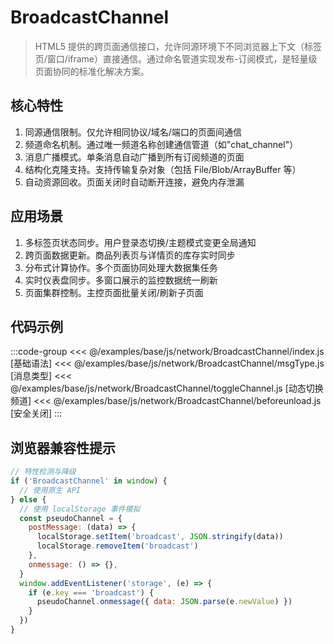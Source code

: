 # BroadcastChannel

> HTML5 提供的跨页面通信接口，允许同源环境下不同浏览器上下文（标签页/窗口/iframe）直接通信。通过命名管道实现发布-订阅模式，是轻量级页面协同的标准化解决方案。

## 核心特性

1. 同源通信限制。仅允许相同协议/域名/端口的页面间通信
2. 频道命名机制。通过唯一频道名称创建通信管道（如"chat_channel"）
3. 消息广播模式。单条消息自动广播到所有订阅频道的页面
4. 结构化克隆支持。支持传输复杂对象（包括 File/Blob/ArrayBuffer 等）
5. 自动资源回收。页面关闭时自动断开连接，避免内存泄漏

## 应用场景

1. 多标签页状态同步。用户登录态切换/主题模式变更全局通知
2. 跨页面数据更新。商品列表页与详情页的库存实时同步
3. 分布式计算协作。多个页面协同处理大数据集任务
4. 实时仪表盘同步。多窗口展示的监控数据统一刷新
5. 页面集群控制。主控页面批量关闭/刷新子页面

## 代码示例

:::code-group
<<< @/examples/base/js/network/BroadcastChannel/index.js [基础语法]
<<< @/examples/base/js/network/BroadcastChannel/msgType.js [消息类型]
<<< @/examples/base/js/network/BroadcastChannel/toggleChannel.js [动态切换频道]
<<< @/examples/base/js/network/BroadcastChannel/beforeunload.js [安全关闭]
:::

## 浏览器兼容性提示

```js
// 特性检测与降级
if ('BroadcastChannel' in window) {
  // 使用原生 API
} else {
  // 使用 localStorage 事件模拟
  const pseudoChannel = {
    postMessage: (data) => {
      localStorage.setItem('broadcast', JSON.stringify(data))
      localStorage.removeItem('broadcast')
    },
    onmessage: () => {},
  }
  window.addEventListener('storage', (e) => {
    if (e.key === 'broadcast') {
      pseudoChannel.onmessage({ data: JSON.parse(e.newValue) })
    }
  })
}
```
